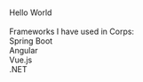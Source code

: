 ###

<p align="left">Hello World<br><br>Frameworks I have used in Corps:<br>Spring Boot<br>Angular<br>Vue.js<br>.NET</p>

###
